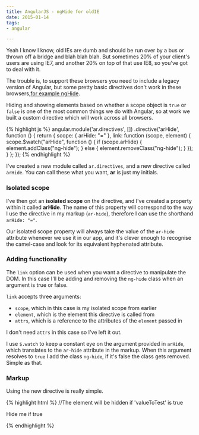 ```yaml
---
title: AngularJS - ngHide for oldIE
date: 2015-01-14
tags:
- angular

---
```

Yeah I know I know, old IEs are dumb and should be run over by a bus or thrown off a bridge and blah blah blah. But sometimes 20% of your client's users are using IE7, and another 20% on top of that use IE8, so you've got to deal with it.

The trouble is, to support these browsers you need to include a legacy version of Angular, but some pretty basic directives don't work in these browsers,[for example ngHide](https://github.com/angular/angular.js/commit/c785267eb8780d8b7658ef93ebb5ebddd566294d).

Hiding and showing elements based on whether a scope object is `true` or `false` is one of the most common things we do with Angular, so at work we built a custom directive which will work across all browsers.

{% highlight js %}
angular.module('ar.directives', [])
.directive('arHide', function () {
    return {
        scope: {
            arHide: "="
        },
        link: function (scope, element) {
            scope.$watch("arHide", function () {
                if (scope.arHide) {
                    element.addClass("ng-hide");
                } else {
                    element.removeClass("ng-hide");
                }
            });
        }
    };
});
{% endhighlight %}

I've created a new module called `ar.directives`, and a new directive called `arHide`. You can call these what you want, __ar__ is just my initials.

### Isolated scope

I've then got an __isolated scope__ on the directive, and I've created a property within it called __arHide__. The name of this property will correspond to the way I use the directive in my markup (`ar-hide`), therefore I can use the shorthand `arHide: "="`.

Our isolated scope property will always take the value of the `ar-hide` attribute whenever we use it in our app, and it's clever enough to recognise the camel-case and look for its equivalent hyphenated attribute.

### Adding functionality

The `link` option can be used when you want a directive to manipulate the DOM. In this case I'll be adding and removing the `ng-hide` class when an argument is true or false.

`link` accepts three arguments:

* `scope`, which in this case is my isolated scope from earlier
* `element`, which is the element this directive is called from
* `attrs`, which is a reference to the attributes of the `element` passed in

I don't need `attrs` in this case so I've left it out.

I use `$.watch` to keep a constant eye on the argument provided in `arHide`, which translates to the `ar-hide` attribute in the markup. When this argument resolves to `true` I add the class `ng-hide`, if it's false the class gets removed. Simple as that.

### Markup

Using the new directive is really simple.

{% highlight html %}
//The element will be hidden if 'valueToTest' is true
<p ar-hide="valueToTest">Hide me if true</p>
{% endhighlight %}
